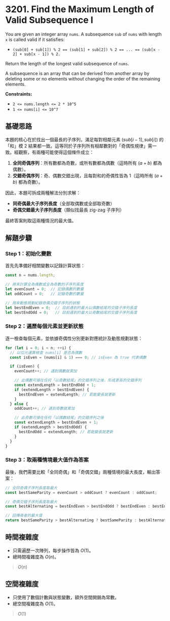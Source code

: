 # 3201. Find the Maximum Length of Valid Subsequence I

You are given an integer array `nums`.
A subsequence `sub` of `nums` with length `x` is called valid if it satisfies:

- `(sub[0] + sub[1]) % 2 == (sub[1] + sub[2]) % 2 == ... == (sub[x - 2] + sub[x - 1]) % 2.`

Return the length of the longest valid subsequence of `nums`.

A subsequence is an array that can be derived from another array by deleting some or no elements without changing the order of the remaining elements.

**Constraints:**

- `2 <= nums.length <= 2 * 10^5`
- `1 <= nums[i] <= 10^7`

## 基礎思路

本題的核心在於找出一個最長的子序列，滿足每對相鄰元素 $(sub[i-1], sub[i])$ 的「和」模 $2$ 結果都一致。這等同於子序列所有相鄰數對的「奇偶性規律」需一致。經觀察，有兩種可能使得這個條件成立：

1. **全同奇偶序列**：所有數都為奇數，或所有數都為偶數（這時所有 $(a+b)%2$ 都為偶數）。
2. **交錯奇偶序列**：奇、偶數交錯出現，且每對和的奇偶性皆為 $1$（這時所有 $(a+b)%2$ 都為奇數）。

因此，本題可拆成兩種解法分別求解：

- **同奇偶最大子序列長度**（全部取偶數或全部取奇數）
- **奇偶交錯最大子序列長度**（類似找最長 zig-zag 子序列）

最終答案則取這兩種情況的最大值。

## 解題步驟

### Step 1：初始化變數

首先先準備好相關變數以記錄計算狀態：

```typescript
const n = nums.length;

// 用來計算全為偶數或全為奇數的子序列長度
let evenCount = 0;  // 記錄偶數的數量
let oddCount = 0;   // 記錄奇數的數量

// 用來動態規劃紀錄奇偶交錯子序列的狀態
let bestEndEven = 0;  // 目前遇到的最大以偶數結尾的交錯子序列長度
let bestEndOdd = 0;   // 目前遇到的最大以奇數結尾的交錯子序列長度
```

### Step 2：遍歷每個元素並更新狀態

逐一檢查每個元素，並依據奇偶性分別更新對應統計及動態規劃狀態：

```typescript
for (let i = 0; i < n; ++i) {
  // 以位元運算檢查 nums[i] 是否為偶數
  const isEven = (nums[i] & 1) === 0; // isEven 為 true 代表偶數

  if (isEven) {
    evenCount++; // 遇到偶數就累加

    // 此偶數可接在任何「以奇數結尾」的交錯序列之後，形成更長的交錯序列
    const extendLength = bestEndOdd + 1;
    if (extendLength > bestEndEven) {
      bestEndEven = extendLength; // 若能變長就更新
    }
  } else {
    oddCount++; // 遇到奇數就累加

    // 此奇數可接在任何「以偶數結尾」的交錯序列之後
    const extendLength = bestEndEven + 1;
    if (extendLength > bestEndOdd) {
      bestEndOdd = extendLength; // 若能變長就更新
    }
  }
}
```

### Step 3：取兩種情境最大值作為答案

最後，我們需要比較「全同奇偶」和「奇偶交錯」兩種情境的最大長度，輸出答案：

```typescript
// 全同奇偶子序列長度取最大
const bestSameParity = evenCount > oddCount ? evenCount : oddCount;

// 奇偶交錯子序列長度取最大
const bestAlternating = bestEndEven > bestEndOdd ? bestEndEven : bestEndOdd;

// 回傳兩者的最大值
return bestSameParity > bestAlternating ? bestSameParity : bestAlternating;
```

## 時間複雜度

- 只需遍歷一次陣列，每步操作皆為 $O(1)$。
- 總時間複雜度為 $O(n)$。

> $O(n)$

## 空間複雜度

- 只使用了數個計數與狀態變數，額外空間開銷為常數。
- 總空間複雜度為 $O(1)$。

> $O(1)$
